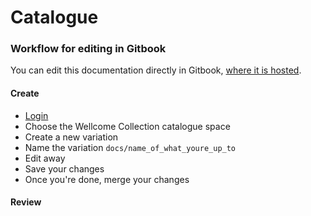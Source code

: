 # Catalogue

### Workflow for editing in Gitbook

You can edit this documentation directly in Gitbook, [where it is hosted](https://wellcomecollection.gitbook.io/catalogue/).

#### Create 

* [Login](https://app.gitbook.com/)
* Choose the Wellcome Collection catalogue space
* Create a new variation
* Name the variation `docs/name_of_what_youre_up_to`
* Edit away
* Save your changes
* Once you're done, merge your changes

#### Review



